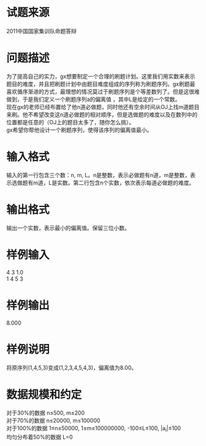 
<div class="content">
<!--begin main-->
<!-- InstanceBeginEditable name="content" -->

# 试题来源


<div id="psrc" style="margin-top:20px;display:block;">
<div class="pdcont">
2011中国国家集训队命题答辩
</div>
</div>
<div id="pinputs" style="display:none;">
<div class="pdsec">
输入数据
</div>
<div class="pdcont">
<span class="notice"> 这是一道提交答案的试题，下面给出了该题的输入数据：</span> 
</div>
<div id="inputlist" class="pddata">
</div>
</div>
<div id="pcont1" style="margin-top:20px;display:block;">

# 问题描述


<div class="pdcont">
为了提高自己的实力，gx想要制定一个合理的刷题计划。这里我们用实数来表示题目的难度，并且把刷题计划中由题目难度组成的序列称为刷题序列。gx刷题最喜欢循序渐进的方式，最理想的情况莫过于刷题序列是个等差数列了。但是这很难做到，于是我们定义一个刷题序列a的偏离值 <img src="/upload/image/20141217/20141217082132_92470.png" alt=""/>，其中L是给定的一个常数。<br/>
现在gx的老师已经布置给了他n道必做题，同时他还有空余时间从OJ上找m道题目来刷。他不希望改变这n道必做题的相对顺序，但是选做题的难度以及在数列中的位置都是任意的（OJ上的题目太多了，随你怎么挑）。<br/>
gx希望你帮他设计一个刷题序列，使得该序列的偏离值最小。
</div>

# 输入格式


<div class="pdcont">
输入的第一行包含三个数：n, m, L。n是整数，表示必做题有n道，m是整数，表示选做题有m道，L是实数。第二行包含n个实数，依次表示每道必做题的难度。
</div>

# 输出格式


<div class="pdcont">
输出一个实数，表示最小的偏离值。保留三位小数。
</div>

# 样例输入


<div class="pddata">
4 3 1.0<br/>
1 4 5 3
</div>

# 样例输出


<div class="pddata">
8.000
</div>

# 样例说明


<div class="pdcont">
将原序列(1,4,5,3)变成(1,2,3,4,5,4,3)，偏离值为8.00。
</div>

# 数据规模和约定


<div class="pdcont">
对于30%的数据 n≤500, m≤200<br/>
对于70%的数据 n≤20000, m≤100000<br/>
对于100%的数据 1≤n≤50000, 1≤m≤100000000, -100≤L≤100, |a<sub>i</sub>|≤100<br/>
均匀分布着50%的数据 L=0
</div>
</div>
<div id="pcont2" style="margin-top:20px;display:none;">
<p style="margin:13pt 0cm;" class="NOI">
<span style="font-family:黑体;mso-ascii-font-family:Arial;mso-hansi-font-family:Arial;"><strong><span style="font-size:small;">【问题描述】</span></strong></span> 
</p>
<p style="margin:0cm 0cm 0pt;" class="NOI1">
<span style="font-size:small;"><span style="font-family:宋体;mso-ascii-font-family:&#39;Times New Roman&#39;;mso-hansi-font-family:&#39;Times New Roman&#39;;"> 为了提高自己的实力，</span><span lang="EN-US"><span style="font-family:&#39;Times New Roman&#39;;">gx</span></span><span style="font-family:宋体;mso-ascii-font-family:&#39;Times New Roman&#39;;mso-hansi-font-family:&#39;Times New Roman&#39;;">想要制定一个合理的刷题计划。这里我们用实数来表示题目的难度，并且把刷题计划中由题目难度组成的序列称为刷题序列。</span><span lang="EN-US"><span style="font-family:&#39;Times New Roman&#39;;">gx</span></span><span style="font-family:宋体;mso-ascii-font-family:&#39;Times New Roman&#39;;mso-hansi-font-family:&#39;Times New Roman&#39;;">刷题最喜欢循序渐进的方式，最理想的情况莫过于刷题序列是个等差数列了。但是这很难做到，于是我们定义一个刷题序列</span><i style="mso-bidi-font-style:normal;"><span lang="EN-US"><span style="font-family:&#39;Times New Roman&#39;;">a</span></span></i><span style="font-family:宋体;mso-ascii-font-family:&#39;Times New Roman&#39;;mso-hansi-font-family:&#39;Times New Roman&#39;;">的偏离值</span></span><span lang="EN-US"><span style="position:relative;top:14pt;mso-text-raise:-14.0pt;"><v:shapetype id="_x0000_t75" coordsize="21600,21600" o:spt="75" o:preferrelative="t" path="m@4@5l@4@11@9@11@9@5xe" filled="f" stroked="f"><span style="font-family:&#39;Times New Roman&#39;;"><span style="font-size:small;"> <img width="175" height="50" alt="" src="/RequireFile.do?fid=82LtAb52"/><v:stroke joinstyle="miter"></v:stroke><v:formulas><v:f eqn="if lineDrawn pixelLineWidth 0"></v:f><v:f eqn="sum @0 1 0"></v:f><v:f eqn="sum 0 0 @1"></v:f><v:f eqn="prod @2 1 2"></v:f><v:f eqn="prod @3 21600 pixelWidth"></v:f><v:f eqn="prod @3 21600 pixelHeight"></v:f><v:f eqn="sum @0 0 1"></v:f><v:f eqn="prod @6 1 2"></v:f><v:f eqn="prod @7 21600 pixelWidth"></v:f><v:f eqn="sum @8 21600 0"></v:f><v:f eqn="prod @7 21600 pixelHeight"></v:f><v:f eqn="sum @10 21600 0"></v:f></v:formulas><v:path o:extrusionok="f" gradientshapeok="t" o:connecttype="rect"></v:path><o:lock v:ext="edit" aspectratio="t"></o:lock></span></span></v:shapetype></span></span><span style="font-size:small;"><span style="font-family:宋体;mso-ascii-font-family:&#39;Times New Roman&#39;;mso-hansi-font-family:&#39;Times New Roman&#39;;">，其中</span><i style="mso-bidi-font-style:normal;"><span lang="EN-US"><span style="font-family:&#39;Times New Roman&#39;;">L</span></span></i><span style="font-family:宋体;mso-ascii-font-family:&#39;Times New Roman&#39;;mso-hansi-font-family:&#39;Times New Roman&#39;;">是给定的一个常数。</span></span> 
</p>
<p style="margin:0cm 0cm 0pt;" class="NOI1">
<span style="font-size:small;"><span style="font-family:宋体;mso-ascii-font-family:&#39;Times New Roman&#39;;mso-hansi-font-family:&#39;Times New Roman&#39;;"> 现在</span><span lang="EN-US"><span style="font-family:&#39;Times New Roman&#39;;">gx</span></span><span style="font-family:宋体;mso-ascii-font-family:&#39;Times New Roman&#39;;mso-hansi-font-family:&#39;Times New Roman&#39;;">的老师已经布置给了他</span><i style="mso-bidi-font-style:normal;"><span lang="EN-US"><span style="font-family:&#39;Times New Roman&#39;;">n</span></span></i><span style="font-family:宋体;mso-ascii-font-family:&#39;Times New Roman&#39;;mso-hansi-font-family:&#39;Times New Roman&#39;;">道必做题，同时他还有空余时间从</span><span lang="EN-US"><span style="font-family:&#39;Times New Roman&#39;;">OJ</span></span><span style="font-family:宋体;mso-ascii-font-family:&#39;Times New Roman&#39;;mso-hansi-font-family:&#39;Times New Roman&#39;;">上找</span><i style="mso-bidi-font-style:normal;"><span lang="EN-US"><span style="font-family:&#39;Times New Roman&#39;;">m</span></span></i><span style="font-family:宋体;mso-ascii-font-family:&#39;Times New Roman&#39;;mso-hansi-font-family:&#39;Times New Roman&#39;;">道题目来刷。他不希望改变这</span><i style="mso-bidi-font-style:normal;"><span lang="EN-US"><span style="font-family:&#39;Times New Roman&#39;;">n</span></span></i><span style="font-family:宋体;mso-ascii-font-family:&#39;Times New Roman&#39;;mso-hansi-font-family:&#39;Times New Roman&#39;;">道必做题的相对顺序，但是选做题的难度以及在数列中的位置都是任意的（</span><span lang="EN-US"><span style="font-family:&#39;Times New Roman&#39;;">OJ</span></span><span style="font-family:宋体;mso-ascii-font-family:&#39;Times New Roman&#39;;mso-hansi-font-family:&#39;Times New Roman&#39;;">上的题目太多了，随你怎么挑）。</span></span> 
</p>
<p style="margin:0cm 0cm 0pt;" class="NOI1">
<span style="font-size:small;"><span lang="EN-US"><span style="font-family:&#39;Times New Roman&#39;;"> gx</span></span><span style="font-family:宋体;mso-ascii-font-family:&#39;Times New Roman&#39;;mso-hansi-font-family:&#39;Times New Roman&#39;;">希望你帮他设计一个刷题序列，使得该序列的偏离值最小。</span></span> 
</p>
<p style="margin:13pt 0cm;" class="NOI">
<span style="font-family:黑体;mso-ascii-font-family:Arial;mso-hansi-font-family:Arial;"><strong><span style="font-size:small;">【输入格式】</span></strong></span> 
</p>
<p style="margin:0cm 0cm 0pt;" class="NOI1">
<span style="font-size:small;"><span style="font-family:宋体;mso-ascii-font-family:&#39;Times New Roman&#39;;mso-hansi-font-family:&#39;Times New Roman&#39;;"> 输入的第一行包含三个数：</span><span style="font-family:&#39;Times New Roman&#39;;"><i style="mso-bidi-font-style:normal;"><span lang="EN-US">n</span></i><span lang="EN-US">, <i style="mso-bidi-font-style:normal;">m</i>, <i style="mso-bidi-font-style:normal;">L</i></span></span><span style="font-family:宋体;mso-ascii-font-family:&#39;Times New Roman&#39;;mso-hansi-font-family:&#39;Times New Roman&#39;;">。</span><i style="mso-bidi-font-style:normal;"><span lang="EN-US"><span style="font-family:&#39;Times New Roman&#39;;">n</span></span></i><span style="font-family:宋体;mso-ascii-font-family:&#39;Times New Roman&#39;;mso-hansi-font-family:&#39;Times New Roman&#39;;">是整数，表示必做题有</span><i style="mso-bidi-font-style:normal;"><span lang="EN-US"><span style="font-family:&#39;Times New Roman&#39;;">n</span></span></i><span style="font-family:宋体;mso-ascii-font-family:&#39;Times New Roman&#39;;mso-hansi-font-family:&#39;Times New Roman&#39;;">道，</span><i style="mso-bidi-font-style:normal;"><span lang="EN-US"><span style="font-family:&#39;Times New Roman&#39;;">m</span></span></i><span style="font-family:宋体;mso-ascii-font-family:&#39;Times New Roman&#39;;mso-hansi-font-family:&#39;Times New Roman&#39;;">是整数，表示选做题有</span><i style="mso-bidi-font-style:normal;"><span lang="EN-US"><span style="font-family:&#39;Times New Roman&#39;;">m</span></span></i><span style="font-family:宋体;mso-ascii-font-family:&#39;Times New Roman&#39;;mso-hansi-font-family:&#39;Times New Roman&#39;;">道，</span><i style="mso-bidi-font-style:normal;"><span lang="EN-US"><span style="font-family:&#39;Times New Roman&#39;;">L</span></span></i><span style="font-family:宋体;mso-ascii-font-family:&#39;Times New Roman&#39;;mso-hansi-font-family:&#39;Times New Roman&#39;;">是实数。第二行包含</span><i style="mso-bidi-font-style:normal;"><span lang="EN-US"><span style="font-family:&#39;Times New Roman&#39;;">n</span></span></i><span style="font-family:宋体;mso-ascii-font-family:&#39;Times New Roman&#39;;mso-hansi-font-family:&#39;Times New Roman&#39;;">个实数，依次表示每道必做题的难度。</span></span> 
</p>
<p style="margin:13pt 0cm;" class="NOI">
<span style="font-family:黑体;mso-ascii-font-family:Arial;mso-hansi-font-family:Arial;"><strong><span style="font-size:small;">【输出格式】</span></strong></span> 
</p>
<p style="margin:0cm 0cm 0pt;" class="NOI1">
<span style="font-family:宋体;mso-ascii-font-family:&#39;Times New Roman&#39;;mso-hansi-font-family:&#39;Times New Roman&#39;;"><span style="font-size:small;"> 输出一个实数，表示最小的偏离值。保留三位小数。</span></span> 
</p>
<p style="margin:13pt 0cm;" class="NOI">
<span style="font-family:黑体;mso-ascii-font-family:Arial;mso-hansi-font-family:Arial;"><strong><span style="font-size:small;">【样例输入】</span></strong></span> 
</p>
<p style="margin:0cm 0cm 0pt;" class="NOI2">
<span lang="EN-US"><span style="font-size:small;font-family:&#39;Courier New&#39;;">4 3 1.0</span></span> 
</p>
<p style="margin:0cm 0cm 0pt;" class="NOI2">
<span lang="EN-US"><span style="font-size:small;font-family:&#39;Courier New&#39;;">1 4 5 3</span></span> 
</p>
<p style="margin:13pt 0cm;" class="NOI">
<span style="font-family:黑体;mso-ascii-font-family:Arial;mso-hansi-font-family:Arial;"><strong><span style="font-size:small;">【样例输出】</span></strong></span> 
</p>
<p style="margin:0cm 0cm 0pt;" class="NOI2">
<span lang="EN-US"><span style="font-size:small;font-family:&#39;Courier New&#39;;">8.000</span></span> 
</p>
<p style="margin:13pt 0cm;" class="NOI">
<span style="font-family:黑体;mso-ascii-font-family:Arial;mso-hansi-font-family:Arial;"><strong><span style="font-size:small;">【样例说明】</span></strong></span> 
</p>
<p style="text-indent:21pt;margin:0cm 0cm 0pt;mso-char-indent-count:0;" class="NOI1">
<span style="font-size:small;"><span style="font-family:宋体;mso-ascii-font-family:Calibri;mso-hansi-font-family:&#39;Times New Roman&#39;;">将原序列</span><span style="font-family:&#34;mso-fareast-font-family:&#39;Lingoes Unicode&#39;;mso-bidi-font-family:&#39;Courier New&#39;;" lang="EN-US">(1,4,5,3)</span><span style="font-family:宋体;mso-ascii-font-family:Calibri;mso-hansi-font-family:&#39;Times New Roman&#39;;">变成</span><span style="font-family:&#34;mso-bidi-font-family:&#39;Times New Roman&#39;;" lang="EN-US">(1,2,3,4,5,4,3)</span><span style="font-family:宋体;mso-ascii-font-family:Calibri;mso-hansi-font-family:&#39;Times New Roman&#39;;">，偏离值为</span><span style="font-family:&#34;mso-bidi-font-family:&#39;Times New Roman&#39;;" lang="EN-US">8.00</span><span style="font-family:宋体;mso-ascii-font-family:Calibri;mso-hansi-font-family:&#39;Times New Roman&#39;;">。</span><span style="font-family:&#34;mso-bidi-font-family:&#39;Times New Roman&#39;;" lang="EN-US"><o:p></o:p></span></span> 
</p>
<p style="margin:13pt 0cm;" class="NOI">
<span style="font-family:黑体;mso-ascii-font-family:Arial;mso-hansi-font-family:Arial;"><strong><span style="font-size:small;">【数据范围】</span></strong></span> 
</p>
<p style="margin:0cm 0cm 0pt;" class="NOI1">
<span style="font-size:small;"><span style="font-family:宋体;mso-ascii-font-family:Calibri;mso-hansi-font-family:Calibri;mso-bidi-font-family:&#39;Courier New&#39;;">对于</span><span style="font-family:&#34;mso-bidi-font-family:&#39;Courier New&#39;;" lang="EN-US">30%</span><span style="font-family:宋体;mso-ascii-font-family:Calibri;mso-hansi-font-family:Calibri;mso-bidi-font-family:&#39;Courier New&#39;;">的数据</span><span style="font-family:&#34;mso-bidi-font-family:&#39;Courier New&#39;;" lang="EN-US"> n</span><span style="font-family:宋体;mso-ascii-font-family:Calibri;mso-hansi-font-family:Calibri;">≤</span><span style="font-family:&#34;mso-bidi-font-family:&#39;Courier New&#39;;" lang="EN-US">500, m</span><span style="font-family:宋体;mso-ascii-font-family:Calibri;mso-hansi-font-family:Calibri;">≤</span><span style="font-family:&#34;mso-bidi-font-family:&#39;Courier New&#39;;" lang="EN-US">200<o:p></o:p></span></span> 
</p>
<p style="margin:0cm 0cm 0pt;" class="NOI1">
<span style="font-size:small;"><span style="font-family:宋体;mso-ascii-font-family:Calibri;mso-hansi-font-family:Calibri;mso-bidi-font-family:&#39;Courier New&#39;;">对于</span><span style="font-family:&#34;mso-bidi-font-family:&#39;Courier New&#39;;" lang="EN-US">70%</span><span style="font-family:宋体;mso-ascii-font-family:Calibri;mso-hansi-font-family:Calibri;mso-bidi-font-family:&#39;Courier New&#39;;">的数据</span><span style="font-family:&#34;mso-bidi-font-family:&#39;Courier New&#39;;" lang="EN-US"> n</span><span style="font-family:宋体;mso-ascii-font-family:Calibri;mso-hansi-font-family:Calibri;">≤</span><span style="font-family:&#34;mso-bidi-font-family:&#39;Courier New&#39;;" lang="EN-US">20000, m</span><span style="font-family:宋体;mso-ascii-font-family:Calibri;mso-hansi-font-family:Calibri;">≤</span><span style="font-family:&#34;mso-bidi-font-family:&#39;Courier New&#39;;" lang="EN-US">100000<o:p></o:p></span></span> 
</p>
<p style="margin:0cm 0cm 0pt;" class="NOI1">
<span style="font-size:small;"><span style="font-family:宋体;mso-ascii-font-family:Calibri;mso-hansi-font-family:Calibri;mso-bidi-font-family:&#39;Courier New&#39;;">对于</span><span style="font-family:&#34;mso-bidi-font-family:&#39;Courier New&#39;;" lang="EN-US">100%</span><span style="font-family:宋体;mso-ascii-font-family:Calibri;mso-hansi-font-family:Calibri;mso-bidi-font-family:&#39;Courier New&#39;;">的数据</span><span style="font-family:&#34;mso-bidi-font-family:&#39;Courier New&#39;;" lang="EN-US"> 1</span><span style="font-family:宋体;mso-ascii-font-family:Calibri;mso-hansi-font-family:Calibri;">≤</span><span style="font-family:&#34;mso-bidi-font-family:&#39;Courier New&#39;;" lang="EN-US">n</span><span style="font-family:宋体;mso-ascii-font-family:Calibri;mso-hansi-font-family:Calibri;">≤</span><span style="font-family:&#34;mso-bidi-font-family:&#39;Courier New&#39;;" lang="EN-US">50000, 1</span><span style="font-family:宋体;mso-ascii-font-family:Calibri;mso-hansi-font-family:Calibri;">≤</span><span style="font-family:&#34;mso-bidi-font-family:&#39;Courier New&#39;;" lang="EN-US">m</span><span style="font-family:宋体;mso-ascii-font-family:Calibri;mso-hansi-font-family:Calibri;">≤</span><span style="font-family:&#34;mso-bidi-font-family:&#39;Courier New&#39;;" lang="EN-US">100000000, -100</span><span style="font-family:宋体;mso-ascii-font-family:Calibri;mso-hansi-font-family:Calibri;">≤</span><span style="font-family:&#34;mso-bidi-font-family:&#39;Courier New&#39;;" lang="EN-US">L</span><span style="font-family:宋体;mso-ascii-font-family:Calibri;mso-hansi-font-family:Calibri;">≤</span><span style="font-family:&#34;mso-bidi-font-family:&#39;Courier New&#39;;" lang="EN-US">100, |<i style="mso-bidi-font-style:normal;">a</i><sub>i</sub>|</span><span style="font-family:宋体;mso-ascii-font-family:Calibri;mso-hansi-font-family:Calibri;">≤</span><span style="font-family:&#34;mso-bidi-font-family:&#39;Times New Roman&#39;;" lang="EN-US">100</span><span style="font-family:&#34;mso-bidi-font-family:&#39;Courier New&#39;;" lang="EN-US"><o:p></o:p></span></span> 
</p>
<p style="margin:0cm 0cm 0pt;" class="NOI1">
<span style="font-size:small;"><span style="font-family:宋体;mso-ascii-font-family:Calibri;mso-hansi-font-family:Calibri;mso-bidi-font-family:&#39;Courier New&#39;;">均匀分布着</span><span style="font-family:&#34;mso-bidi-font-family:&#39;Courier New&#39;;" lang="EN-US">50%</span><span style="font-family:宋体;mso-ascii-font-family:Calibri;mso-hansi-font-family:Calibri;mso-bidi-font-family:&#39;Courier New&#39;;">的数据</span><span style="font-family:&#34;mso-bidi-font-family:&#39;Courier New&#39;;" lang="EN-US"> L=0<o:p></o:p></span></span> 
</p>
<p>
 
</p>
</div>
</div>
